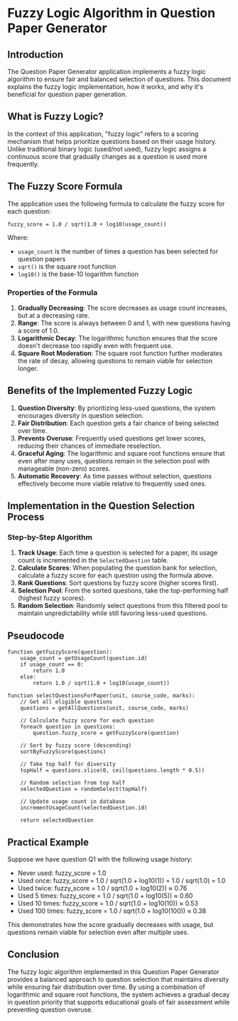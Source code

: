 # Fuzzy Logic Algorithm in Question Paper Generator

## Introduction

The Question Paper Generator application implements a fuzzy logic algorithm to ensure fair and balanced selection of questions. This document explains the fuzzy logic implementation, how it works, and why it's beneficial for question paper generation.

## What is Fuzzy Logic?

In the context of this application, "fuzzy logic" refers to a scoring mechanism that helps prioritize questions based on their usage history. Unlike traditional binary logic (used/not used), fuzzy logic assigns a continuous score that gradually changes as a question is used more frequently.

## The Fuzzy Score Formula

The application uses the following formula to calculate the fuzzy score for each question:

```
fuzzy_score = 1.0 / sqrt(1.0 + log10(usage_count))
```

Where:
- `usage_count` is the number of times a question has been selected for question papers
- `sqrt()` is the square root function
- `log10()` is the base-10 logarithm function

### Properties of the Formula

1. **Gradually Decreasing**: The score decreases as usage count increases, but at a decreasing rate.
2. **Range**: The score is always between 0 and 1, with new questions having a score of 1.0.
3. **Logarithmic Decay**: The logarithmic function ensures that the score doesn't decrease too rapidly even with frequent use.
4. **Square Root Moderation**: The square root function further moderates the rate of decay, allowing questions to remain viable for selection longer.

## Benefits of the Implemented Fuzzy Logic

1. **Question Diversity**: By prioritizing less-used questions, the system encourages diversity in question selection.
2. **Fair Distribution**: Each question gets a fair chance of being selected over time.
3. **Prevents Overuse**: Frequently used questions get lower scores, reducing their chances of immediate reselection.
4. **Graceful Aging**: The logarithmic and square root functions ensure that even after many uses, questions remain in the selection pool with manageable (non-zero) scores.
5. **Automatic Recovery**: As time passes without selection, questions effectively become more viable relative to frequently used ones.

## Implementation in the Question Selection Process

### Step-by-Step Algorithm

1. **Track Usage**: Each time a question is selected for a paper, its usage count is incremented in the `SelectedQuestion` table.
2. **Calculate Scores**: When populating the question bank for selection, calculate a fuzzy score for each question using the formula above.
3. **Rank Questions**: Sort questions by fuzzy score (higher scores first).
4. **Selection Pool**: From the sorted questions, take the top-performing half (highest fuzzy scores).
5. **Random Selection**: Randomly select questions from this filtered pool to maintain unpredictability while still favoring less-used questions.

## Pseudocode

```
function getFuzzyScore(question):
    usage_count = getUsageCount(question.id)
    if usage_count == 0:
        return 1.0
    else:
        return 1.0 / sqrt(1.0 + log10(usage_count))

function selectQuestionsForPaper(unit, course_code, marks):
    // Get all eligible questions
    questions = getAllQuestions(unit, course_code, marks)
    
    // Calculate fuzzy score for each question
    foreach question in questions:
        question.fuzzy_score = getFuzzyScore(question)
    
    // Sort by fuzzy score (descending)
    sortByFuzzyScore(questions)
    
    // Take top half for diversity
    topHalf = questions.slice(0, ceil(questions.length * 0.5))
    
    // Random selection from top half
    selectedQuestion = randomSelect(topHalf)
    
    // Update usage count in database
    incrementUsageCount(selectedQuestion.id)
    
    return selectedQuestion
```

## Practical Example

Suppose we have question Q1 with the following usage history:
- Never used: fuzzy_score = 1.0
- Used once: fuzzy_score = 1.0 / sqrt(1.0 + log10(1)) = 1.0 / sqrt(1.0) = 1.0
- Used twice: fuzzy_score = 1.0 / sqrt(1.0 + log10(2)) ≈ 0.76
- Used 5 times: fuzzy_score = 1.0 / sqrt(1.0 + log10(5)) ≈ 0.60
- Used 10 times: fuzzy_score = 1.0 / sqrt(1.0 + log10(10)) ≈ 0.53
- Used 100 times: fuzzy_score = 1.0 / sqrt(1.0 + log10(100)) ≈ 0.38

This demonstrates how the score gradually decreases with usage, but questions remain viable for selection even after multiple uses.

## Conclusion

The fuzzy logic algorithm implemented in this Question Paper Generator provides a balanced approach to question selection that maintains diversity while ensuring fair distribution over time. By using a combination of logarithmic and square root functions, the system achieves a gradual decay in question priority that supports educational goals of fair assessment while preventing question overuse.
